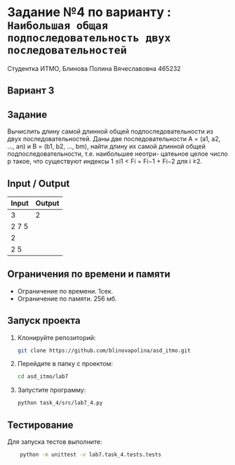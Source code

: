 # Задание №4 по варианту  : `Наибольшая общая подпоследовательность двух последовательностей`
Студентка ИТМО,  Блинова Полина Вячеславовна 465232

## Вариант 3

## Задание 
Вычислить длину самой длинной общей подпоследовательности из двух последовательностей.
Даны две последовательности A = (a1, a2, ..., an) и B = (b1, b2, ..., bm), найти
длину их самой длинной общей подпоследовательности, т.е. наибольшее неотри-
цатеьное целое число p такое, что существуют индексы 1 ≤i1 <
Fi = Fi−1 + Fi−2 для i ≥2.

## Input / Output

| Input | Output |
| ----- | ------ |
|3 | 2|
2 7 5| |
2 | |
2 5| |

## Ограничения по времени и памяти

- Ограничение по времени. 1сек.
- Ограничение по памяти. 256 мб.


## Запуск проекта
1. Клонируйте репозиторий:
   ```bash
   git clone https://github.com/blinovapolina/asd_itmo.git
   ```
2. Перейдите в папку с проектом:
   ```bash
   cd asd_itmo/lab7
   ```
3. Запустите программу:
   ```bash
   python task_4/src/lab7_4.py
   ```


## Тестирование
Для запуска тестов выполните:
```bash
    python -m unittest -v lab7.task_4.tests.tests
```
